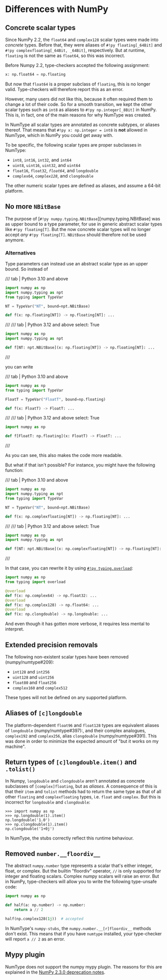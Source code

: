 # Differences with NumPy

## Concrete scalar types

Since NumPy 2.2, the `float64` and `complex128` scalar types were made into _concrete_ types.
Before that, they were aliases of `#!py floating[_64Bit]` and `#!py complexfloating[_64Bit, _64Bit]`,
respectively. But at runtime, `floating` is not the same as `float64`, so this was incorrect.

Before Numpy 2.2, type-checkers accepted the following assignment:

```py
x: np.float64 = np.floating
```

But now that `float64` is a proper subclass of `floating`, this is no longer valid.
Type-checkers will therefore report this as an error.

However, many users did not like this, because it often required them to change
a lot of their code. So for a smooth transition, we kept the other scalar types
such as `int8` as aliases to `#!py np.integer[_8Bit]` in NumPy. This is, in fact, one of
the main reasons for why NumType was created.

In NumType all scalar types are annotated as concrete subtypes, or aliases thereof.
That means that `#!py x: np.integer = int8` is **not** allowed in NumType, which in NumPy you
could get away with.

To be specific, the following scalar types are proper subclasses in NumType:

- `int8`, `int16`, `int32`, and `int64`
- `uint8`, `uint16`, `uint32`, and `uint64`
- `float16`, `float32`, _`float64`_, and `longdouble`
- `complex64`, _`complex128`_, and `clongdouble`

The other numeric scalar types are defined as aliases, and assume a 64-bit platform.

## No more `NBitBase`

The purpose of [`#!py numpy.typing.NBitBase`][numpy.typing.NBitBase] was as upper bound to
a type parameter, for use in generic abstract scalar types like `#!py floating[T]`.
But the now concrete scalar types will no longer accept _any_ `#!py floating[T]`.
`NBitBase` should therefore not be used anymore.

### Alternatives

Type parameters can instead use an abstract scalar type as an upper bound. So instead of

/// tab | Python 3.10 and above

```py
import numpy as np
import numpy.typing as npt
from typing import TypeVar

NT = TypeVar("NT", bound=npt.NBitBase)

def f(x: np.floating[NT]) -> np.floating[NT]: ...
```

///
/// tab | Python 3.12 and above
select: True

```py
import numpy as np
import numpy.typing as npt

def f[NT: npt.NBitBase](x: np.floating[NT]) -> np.floating[NT]: ...
```

///

you can write

/// tab | Python 3.10 and above

```py
import numpy as np
from typing import TypeVar

FloatT = TypeVar("FloatT", bound=np.floating)

def f(x: FloatT) -> FloatT: ...
```

///
/// tab | Python 3.12 and above
select: True

```py
import numpy as np

def f[FloatT: np.floating](x: FloatT) -> FloatT: ...
```

///

As you can see, this also makes the code more readable.

But what if that isn't possible? For instance, you might have the following function:

/// tab | Python 3.10 and above

```py
import numpy as np
import numpy.typing as npt
from typing import TypeVar

NT = TypeVar("NT", bound=npt.NBitBase)

def f(x: np.complexfloating[NT]) -> np.floating[NT]: ...
```

///
/// tab | Python 3.12 and above
select: True

```py
import numpy as np
import numpy.typing as npt

def f[NT: npt.NBitBase](x: np.complexfloating[NT]) -> np.floating[NT]: ...
```

///

In that case, you can rewrite it by using
[`#!py typing.overload`](https://typing.python.org/en/latest/spec/overload.html):

```py
import numpy as np
from typing import overload

@overload
def f(x: np.complex64) -> np.float32: ...
@overload
def f(x: np.complex128) -> np.float64: ...
@overload
def f(x: np.clongdouble) -> np.longdouble: ...
```

And even though it has gotten more verbose, it requires less mental to interpret.

## Extended precision removals

The following non-existent scalar types have been removed (numpy/numtype#209):

- `int128` and `int256`
- `uint128` and `uint256`
- `float80` and `float256`
- `complex160` and `complex512`

These types will not be defined on any supported platform.

## Aliases of `[c]longdouble`

The platform-dependent `float96` and `float128` types are equivalent aliases of
`longdouble` (numpy/numtype#397):, and their complex analogues, `complex192` and `complex256`,
alias `clongdouble` (numpy/numtype#391).
This was done in order to minimize the expected amount of "but it works on my machine".

## Return types of `[c]longdouble.item()` and `.tolist()`

In Numpy, `longdouble` and `clongdouble` aren't annotated as concrete subclasses of
`[complex]floating`, but as _aliases_. A consequence of this is that their `item` and `tolist`
methods had to return the same type as that of all other `floating` and `complexfloating` types,
i.e. `float` and `complex`. But this is incorrect for `longdouble` and `clongdouble`:

```pycon
>>> import numpy as np
>>> np.longdouble(1).item()
np.longdouble('1.0')
>>> np.clongdouble(1).item()
np.clongdouble('1+0j')
```

In NumType, the stubs correctly reflect this runtime behaviour.

## Removed `number.__floordiv__`

The abstract `numpy.number` type represents a scalar that's either integer, float, or complex.
But the builtin "floordiv" operator, `//` is only supported for integer and floating scalars.
Complex numpy scalars will raise an error. But in NumPy, type-checkers will allow you to write
the following type-unsafe code:

```py
import numpy as np

def half(a: np.number) -> np.number:
    return a // 2

half(np.complex128(1j))  # accepted
```

In NumType's `numpy-stubs`, the `numpy.number.__[r]floordiv__` methods don't exist. This means that
if you have `numtype` installed, your type-checker will report `a // 2` as an error.

## Mypy plugin

NumType does not support the numpy mypy plugin. The reasons for this are explained in the
[NumPy 2.3.0 deprecation notes](https://numpy.org/devdocs/release/2.3.0-notes.html#deprecations).
